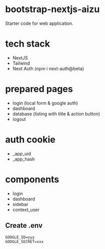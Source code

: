 # bootstrap-nextjs-aizu
Starter code for web application.

# tech stack
- NextJS
- Tailwind
- Next Auth (npm i next-auth@beta)

# prepared pages
- login (local form & google auth)
- dashboard
- database (listing with title & action button)
- logout

# auth cookie
- \_app_uid
- \_app_hash

# components
- login
- dashboard
- sidebar
- context_user

## Create .env
```
GOOGLE_ID=yyy
GOOGLE_SECRET=xxx
```
